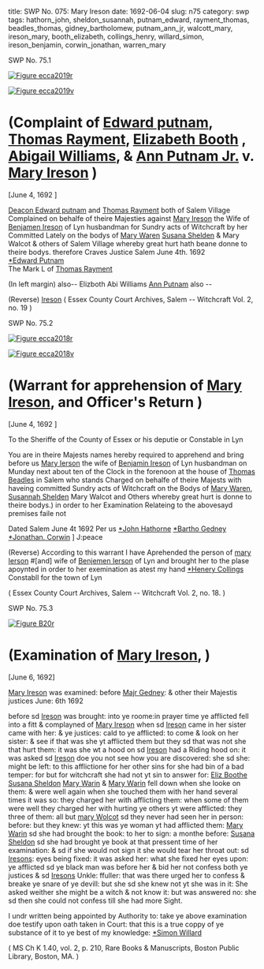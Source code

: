 title: SWP No. 075: Mary Ireson
date: 1692-06-04
slug: n75
category: swp
tags: hathorn_john, sheldon_susannah, putnam_edward, rayment_thomas, beadles_thomas, gidney_bartholomew, putnam_ann_jr, walcott_mary, ireson_mary, booth_elizabeth, collings_henry, willard_simon, ireson_benjamin, corwin_jonathan, warren_mary


<div markdown class="doc" id="n75.1">

<div class="doc_id">SWP No. 75.1</div>


<span markdown class="figure">[![Figure ecca2019r](archives/ecca/thumb/ecca2019r.jpg)](archives/ecca/large/ecca2019r.jpg)</span>

<span markdown class="figure">[![Figure ecca2019v](archives/ecca/thumb/ecca2019v.jpg)](archives/ecca/large/ecca2019v.jpg)</span>

# (Complaint of [Edward putnam](/tag/putnam_edward.html), [Thomas Rayment](/tag/rayment_thomas.html), [Elizabeth Booth](/tag/booth_elizabeth.html) , [Abigail Williams](/tag/williams_abgail.html), & [Ann Putnam Jr.](/tag/putnam_ann-jr.html) v. [Mary Ireson](/tag/ireson_mary.html) )

[June 4, 1692 ]

[Deacon Edward putnam](/tag/putnam_edward.html) and [Thomas Rayment](/tag/rayment_thomas.html) both of Salem Village Complained on behalfe of theire Majesties against [Mary Ireson](/tag/ireson_mary.html) the Wife of [Benjamen Ireson](/tag/ireson_benjamin.html) of Lyn husbandman for Sundry acts of Witchcraft by her Committed Lately on the bodys of [Mary Waren](/tag/warren_mary.html) [Susana Shelden](/tag/sheldon_susannah.html) & Mary Walcot & others of Salem Village whereby great hurt hath beane donne to theire bodys. therefore Craves Justice Salem  June 4th. 1692                                                               
                                                                  [*Edward Putnam](/tag/putnam_edward.html)                                                                 
                    The Mark L  of 
                    [Thomas Rayment](/tag/rayment_thomas.html) 
  
  (In left margin) also--
  Elizboth 
  Abi Williams 
  [Ann Putnam](/tag/putnam_ann_jr.html) 
  also -- 
  
  (Reverse) [Ireson](/tag/ireson_mary.html) ( Essex County Court Archives, Salem -- Witchcraft Vol. 2, no. 19 )

</div>



<div markdown class="doc" id="n75.2">

<div class="doc_id">SWP No. 75.2</div>


<span markdown class="figure">[![Figure ecca2018r](archives/ecca/thumb/ecca2018r.jpg)](archives/ecca/large/ecca2018r.jpg)</span>

<span markdown class="figure">[![Figure ecca2018v](archives/ecca/thumb/ecca2018v.jpg)](archives/ecca/large/ecca2018v.jpg)</span>

# (Warrant for apprehension of [Mary Ireson](/tag/ireson_mary.html), and Officer's Return )

[June 4, 1692 ]

To the Sheriffe of the County of Essex or his deputie or Constable in Lyn

You are in theire Majests names hereby required to apprehend and bring before us [Mary Ierson](/tag/ireson_mary.html) the wife of [Benjamin Ireson](/tag/ireson_benjamin.html) of Lyn husbandman on Munday next about ten of the Clock in the forenoon at the house of [Thomas Beadles](/tag/beadles_thomas.html) in Salem who stands Charged on behalfe of theire Majests with haveing committed Sundry acts of Witchcraft on the Bodys of [Mary Waren](/tag/warren_mary.html), [Susannah Shelden](/tag/sheldon_susannah.html) Mary Walcot and Others whereby great hurt is donne to theire bodys.) in order to her Examination Relateing to the abovesayd premises faile not

Dated Salem  June 4t 1692  Per us [*John Hathorne](/tag/hathorn_john.html) 
                                  [*Bartho Gedney](/tag/gidney_bartholomew.html) 
                                  [*Jonathan. Corwin](/tag/corwin_jonathan.html) ] J:peace 
                                  
(Reverse) According to this warrant I have Aprehended the person of [mary Ierson](/tag/ireson_mary.html) #[and] wife of [Benjemen Ierson](/tag/ireson_benjamin.html) of Lyn and brought her to the plase apoynted in order to her exemination 
as atest my hand [*Henery Collings](/tag/collings_henry.html) Constabll for the town of Lyn 

( Essex County Court Archives, Salem -- Witchcraft Vol. 2, no. 18. )

</div>



<div markdown class="doc" id="n75.3">

<div class="doc_id">SWP No. 75.3</div>


<span markdown class="figure">[![Figure B20r](archives/BPL/gifs/B20A.gif)](archives/BPL/LARGE/B20A.jpg)</span>

# (Examination of [Mary Ireson](/tag/ireson_mary.html), )

[June 6, 1692] 

[Mary Ireson](/tag/ireson_mary.html) was examined: before [Majr Gedney](/tag/gidney_bartholomew.html): & other their Majestis justices June: 6th 1692

before sd [Ireson](/tag/ireson_mary.html) was brought: into ye roome:in prayer time ye afflicted fell into a fitt & complayned of [Mary Ireson](/tag/ireson_mary.html) when sd [Ireson](/tag/ireson_mary.html) came in her sister came with her: & ye justices: cald to ye afflicted: to come & look on her sister: & see if that was she yt afflicted them but they sd that was not she that hurt them: it was she wt a hood on sd [Ireson](/tag/ireson_mary.html) had a Riding hood on: it was asked sd [Ireson](/tag/ireson_mary.html) doe you not see how you are discovered: she sd she: might be left: to this afflictione for her other sins for she had bin of a bad temper: for but for witchcraft she had not yt sin to answer for: [Eliz Boothe](/tag/booth_elizabeth.html) [Susana Sheldon](/tag/sheldon_susannah.html) [Mary Warin](/tag/warren_mary.html) & [Mary Warin](/tag/warren_mary.html) fell down when she looke on them: & were well again when she touched them with her hand several times it was so: they charged her with afflicting them: when some of them were well they charged her with hurting ye others yt were afflicted: they three of them: all but [mary Wolcot](/tag/walcott_mary.html) sd they never had seen her in person: before: but they knew: yt this was ye woman yt had afflicted them: [Mary Warin](/tag/warren_mary.html) sd she had brought the book: to her to sign: a monthe before: [Susana Sheldon](/tag/sheldon_susannah.html) sd she had brought ye book at that pressent time of her examination: & sd if she would not sign it she would tear her throat out: sd [Iresons](/tag/ireson_mary.html): eyes being fixed: it was asked her: what she fixed her eyes upon: ye afflicted sd ye black man was before her & bid her not confess both ye justices & sd [Iresons](/tag/ireson_mary.html) Unkle: ffuller: that was there urged her to confess & breake ye snare of ye devill: but she sd she knew not yt she was in it: She asked weither she might be a witch & not know it: but was answered no: she sd then she could not confess till she had more Sight.

I undr written being appointed by Authority to: take ye above examination doe testify upon 
oath taken in Court: that this is a true coppy of ye substance of it to ye best of my knowledge: 
                                    [*Simon Willard](/tag/willard_simon.html)

( MS Ch K 1.40, vol. 2, p. 210, Rare Books & Manuscripts, Boston Public Library, Boston, MA. )


</div>

